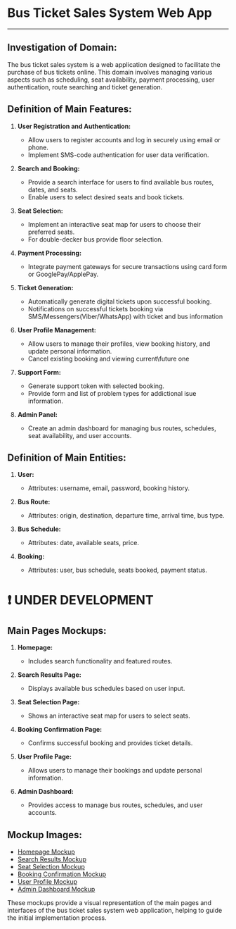 # Bus Ticket Sales System Web App

---

## Investigation of Domain:

The bus ticket sales system is a web application designed to facilitate the purchase of bus tickets online. This domain involves managing various aspects such as scheduling, seat availability, payment processing, user authentication, route searching and ticket generation.

## Definition of Main Features:

1. **User Registration and Authentication:**
   - Allow users to register accounts and log in securely using email or phone.
   - Implement SMS-code authentication for user data verification.
   
2. **Search and Booking:**
   - Provide a search interface for users to find available bus routes, dates, and seats.
   - Enable users to select desired seats and book tickets.
   
3. **Seat Selection:**
   - Implement an interactive seat map for users to choose their preferred seats.
   - For double-decker bus provide floor selection.
   
4. **Payment Processing:**
   - Integrate payment gateways for secure transactions using card form or GooglePay/ApplePay.
   
5. **Ticket Generation:**
   - Automatically generate digital tickets upon successful booking.
   - Notifications on successful tickets booking via SMS/Messengers(Viber/WhatsApp) with ticket and bus information
   
6. **User Profile Management:**
   - Allow users to manage their profiles, view booking history, and update personal information.
   - Cancel existing booking and viewing current\future one
     
7. **Support Form:**
   - Generate support token with selected booking.
   - Provide form and list of problem types for addictional isue information.
   
8. **Admin Panel:**
   - Create an admin dashboard for managing bus routes, schedules, seat availability, and user accounts.

## Definition of Main Entities:

1. **User:**
   - Attributes: username, email, password, booking history.
   
2. **Bus Route:**
   - Attributes: origin, destination, departure time, arrival time, bus type.
   
3. **Bus Schedule:**
   - Attributes: date, available seats, price.
   
4. **Booking:**
   - Attributes: user, bus schedule, seats booked, payment status.

# :heavy_exclamation_mark: UNDER DEVELOPMENT
## Main Pages Mockups:

1. **Homepage:**
   - Includes search functionality and featured routes.
   
2. **Search Results Page:**
   - Displays available bus schedules based on user input.
   
3. **Seat Selection Page:**
   - Shows an interactive seat map for users to select seats.
   
4. **Booking Confirmation Page:**
   - Confirms successful booking and provides ticket details.
   
5. **User Profile Page:**
   - Allows users to manage their bookings and update personal information.
   
6. **Admin Dashboard:**
   - Provides access to manage bus routes, schedules, and user accounts.

## Mockup Images:

- [Homepage Mockup](mockups/homepage.png)
- [Search Results Mockup](mockups/search_results.png)
- [Seat Selection Mockup](mockups/seat_selection.png)
- [Booking Confirmation Mockup](mockups/booking_confirmation.png)
- [User Profile Mockup](mockups/user_profile.png)
- [Admin Dashboard Mockup](mockups/admin_dashboard.png)

These mockups provide a visual representation of the main pages and interfaces of the bus ticket sales system web application, helping to guide the initial implementation process.
